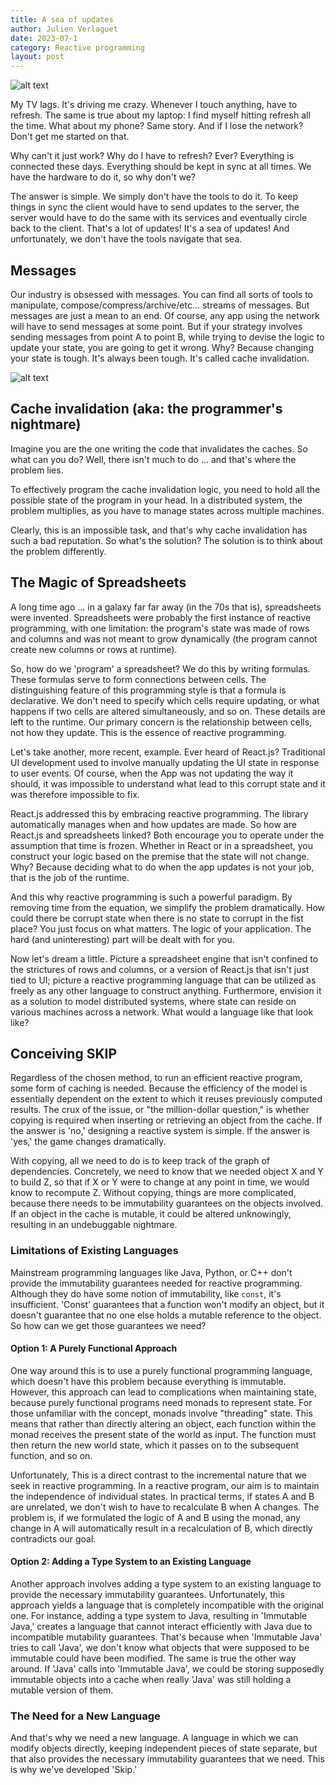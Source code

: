 ```yaml
---
title: A sea of updates
author: Julien Verlaguet
date: 2023-07-1
category: Reactive programming
layout: post
---
```


![alt text](https://raw.githubusercontent.com/pikatchu/website/master/img/mewatchingtv.png)

My TV lags. It's driving me crazy. Whenever I touch anything, have to
refresh. The same is true about my laptop: I find myself hitting
refresh all the time. What about my phone? Same story. And if I lose
the network? Don't get me started on that.

Why can't it just work? Why do I have to refresh? Ever? Everything is
connected these days. Everything should be kept in sync at all times.
We have the hardware to do it, so why don't we?

The answer is simple. We simply don't have the tools to do it. To keep
things in sync the client would have to send updates to the server,
the server would have to do the same with its services and eventually
circle back to the client. That's a lot of updates! It's a sea of
updates!  And unfortunately, we don't have the tools navigate that
sea.

## Messages

Our industry is obsessed with messages. You can find all sorts of
tools to manipulate, compose/compress/archive/etc... streams of
messages. But messages are just a mean to an end. Of course, any app
using the network will have to send messages at some point. But if
your strategy involves sending messages from point A to point B, while
trying to devise the logic to update your state, you are going to get
it wrong. Why?  Because changing your state is tough. It's always been
tough. It's called cache invalidation.

![alt text](https://raw.githubusercontent.com/pikatchu/website/master/img/ABCache.png)

## Cache invalidation (aka: the programmer's nightmare)

Imagine you are the one writing the code that invalidates the
caches. So what can you do? Well, there isn't much to do ... and
that's where the problem lies.

To effectively program the cache invalidation logic, you need to hold
all the possible state of the program in your head. In a distributed
system, the problem multiplies, as you have to manage states across
multiple machines.

Clearly, this is an impossible task, and that's why cache invalidation
has such a bad reputation. So what's the solution? The solution is to
think about the problem differently.

## The Magic of Spreadsheets

A long time ago ... in a galaxy far far away (in the 70s that is),
spreadsheets were invented. Spreadsheets were probably the first
instance of reactive programming, with one limitation: the program's
state was made of rows and columns and was not meant to grow
dynamically (the program cannot create new columns or rows at
runtime).

So, how do we 'program' a spreadsheet? We do this by writing
formulas. These formulas serve to form connections between cells. The
distinguishing feature of this programming style is that a formula is
declarative. We don't need to specify which cells require updating, or
what happens if two cells are altered simultaneously, and so on. These
details are left to the runtime. Our primary concern is the
relationship between cells, not how they update. This is the essence
of reactive programming.

Let's take another, more recent, example. Ever heard of React.js?
Traditional UI development used to involve manually updating the UI
state in response to user events. Of course, when the App was not
updating the way it should, it was impossible to understand what lead
to this corrupt state and it was therefore impossible to fix.

React.js addressed this by embracing reactive programming. The library
automatically manages when and how updates are made. So how are
React.js and spreadsheets linked? Both encourage you to operate under
the assumption that time is frozen. Whether in React or in a
spreadsheet, you construct your logic based on the premise that the
state will not change. Why? Because deciding what to do when the app
updates is not your job, that is the job of the runtime.

And this why reactive programming is such a powerful paradigm. By
removing time from the equation, we simplify the problem
dramatically. How could there be corrupt state when there is no state
to corrupt in the fist place? You just focus on what matters. The
logic of your application. The hard (and uninteresting) part will be
dealt with for you.

Now let's dream a little. Picture a spreadsheet engine that isn't
confined to the strictures of rows and columns, or a version of
React.js that isn't just tied to UI; picture a reactive programming
language that can be utilized as freely as any other language to
construct anything. Furthermore, envision it as a solution to model
distributed systems, where state can reside on various machines across
a network. What would a language like that look like?
  
## Conceiving SKIP

Regardless of the chosen method, to run an efficient reactive program,
some form of caching is needed. Because the efficiency of the model is
essentially dependent on the extent to which it reuses previously
computed results. The crux of the issue, or "the million-dollar
question," is whether copying is required when inserting or retrieving
an object from the cache. If the answer is 'no,' designing a reactive
system is simple. If the answer is 'yes,' the game changes
dramatically.

With copying, all we need to do is to keep track of the graph of
dependencies. Concretely, we need to know that we needed object X and
Y to build Z, so that if X or Y were to change at any point in time,
we would know to recompute Z. Without copying, things are more
complicated, because there needs to be immutability guarantees on the
objects involved. If an object in the cache is mutable, it could be
altered unknowingly, resulting in an undebuggable nightmare.

### Limitations of Existing Languages

Mainstream programming languages like Java, Python, or C++ don't
provide the immutability guarantees needed for reactive
programming. Although they do have some notion of immutability, like
`const`, it's insufficient. 'Const' guarantees that a function won't
modify an object, but it doesn't guarantee that no one else holds a
mutable reference to the object. So how can we get those guarantees we
need?

#### Option 1: A Purely Functional Approach

One way around this is to use a purely functional programming
language, which doesn't have this problem because everything is
immutable. However, this approach can lead to complications when
maintaining state, because purely functional programs need monads to
represent state. For those unfamiliar with the concept, monads involve
"threading" state. This means that rather than directly altering an
object, each function within the monad receives the present state of
the world as input. The function must then return the new
world state, which it passes on to the subsequent function, and so on.

Unfortunately, This is a direct contrast to the incremental nature
that we seek in reactive programming.  In a reactive program, our aim
is to maintain the independence of individual states. In practical
terms, if states A and B are unrelated, we don't wish to have to
recalculate B when A changes. The problem is, if we formulated the
logic of A and B using the monad, any change in A will automatically
result in a recalculation of B, which directly contradicts our goal.

#### Option 2: Adding a Type System to an Existing Language

Another approach involves adding a type system to an existing language
to provide the necessary immutability guarantees. Unfortunately, this
approach yields a language that is completely incompatible with the
original one. For instance, adding a type system to Java, resulting in
'Immutable Java,' creates a language that cannot interact efficiently
with Java due to incompatible mutability guarantees. That's because
when 'Immutable Java' tries to call 'Java', we don't know what objects
that were supposed to be immutable could have been modified. The same
is true the other way around. If 'Java' calls into 'Immutable Java',
we could be storing supposedly immutable objects into a cache when
really 'Java' was still holding a mutable version of them.

### The Need for a New Language

And that's why we need a new language. A language in which we can
modify objects directly, keeping independent pieces of state separate,
but that also provides the necessary immutability guarantees that we
need. This is why we've developed 'Skip.'
